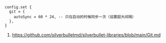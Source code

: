
```space-lua
config.set {
  git = {
    autoSync = 60 * 24, -- 只在启动的时候同步一次（设置超大间隔）
  },
}
```
1. https://github.com/silverbulletmd/silverbullet-libraries/blob/main/Git.md